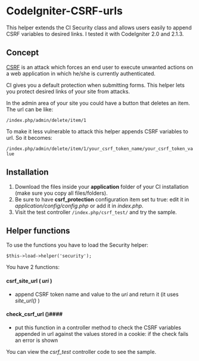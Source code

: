 CodeIgniter-CSRF-urls
=====================

This helper extends the CI Security class and allows users easily to append CSRF variables to desired links.
I tested it with CodeIgniter 2.0 and 2.1.3.


## Concept
[CSRF](https://www.owasp.org/index.php/Cross-Site_Request_Forgery_%28CSRF%29) is an attack which forces an end user to execute unwanted actions on a web application in which he/she is currently authenticated.

CI gives you a default protection when submitting forms. This helper lets you protect desired links of your site from attacks.

In the admin area of your site you could have a button that deletes an item. The url can be like:

`/index.php/admin/delete/item/1`

To make it less vulnerable to attack this helper appends CSRF variables to url. So it becomes:

`/index.php/admin/delete/item/1/your_csrf_token_name/your_csrf_token_value`


## Installation
1. Download the files inside your **application** folder of your CI installation (make sure you copy all files/folders).
2. Be sure to have **csrf_protection** configuration item set tu true: edit it in *application/config/config.php* or add it in *index.php*.
3. Visit the test controller `/index.php/csrf_test/` and try the sample.


## Helper functions
To use the functions you have to load the Security helper:

`$this->load->helper('security');`

You have 2 functions:

#### csrf_site_url ( *uri* ) ####
* append CSRF token name and value to the *uri* and return it (it uses *site_url()* )

#### check_csrf_url ()####
* put this function in a controller method to check the CSRF variables appended in url against the values stored in a cookie: if the check fails an error is shown

You can view the *csrf_test* controller code to see the sample.





